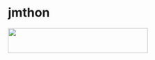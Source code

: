 # jmthon

<p align="left"><a href="https://heroku.com/deploy?template=https://github.com/mrtda7j/roz"> <img src="https://img.shields.io/badge/Deploy%20To%20Heroku-purple?style=for-the-badge&logo=heroku" width="320" height="58.45"/></a></p>
